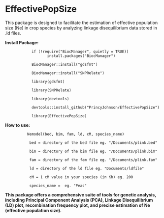 # EffectivePopSize
This package is designed to facilitate the estimation of effective population size (Ne) in crop species by analyzing linkage disequilibrium data stored in .ld files.


**Install Package:**

                if (!require("BiocManager", quietly = TRUE))
                       install.packages("BiocManager")
                       
                BiocManager::install("gdsfmt")
                
                BiocManager::install("SNPRelate")
                
                library(gdsfmt)
                
                library(SNPRelate)
                
                library(devtools)
                              
                devtools::install_github("PrincyJohnson/EffectivePopSize")
                              
                library(EffectivePopSize)



**How to use:**

              Nemodel(bed, bim, fam, ld, cM, species_name)

               bed = directory of the bed file eg. "/Documents/plink.bed"
                              
               bim = directory of the bim file eg. "/Documents/plink.bim"
                              
               fam = directory of the fam file eg. "/Documents/plink.fam"
                                
               ld = directory of the ld file eg. "Documents/ldfile"
                              
               cM = 1 cM value in your species (in Kb) eg. 200

               species_name =  eg. "Peas"

**This package offers a comprehensive suite of tools for genetic analysis, including Principal Component Analysis (PCA), Linkage Disequilibrium (LD) plot, recombination frequency plot, and precise estimation of Ne (effective population size).**
